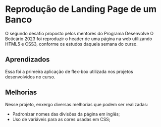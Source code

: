 # Reprodução de Landing Page de um Banco

O segundo desafio proposto pelos mentores do Programa Desenvolve O Boticário 2023 foi reproduzir o header de uma página na web utilizando HTML5 e CSS3, conforme os estudos daquela semana do curso.

## Aprendizados

Essa foi a primeira aplicação de flex-box utilizada nos projetos desenvolvidos no curso. 

## Melhorias

Nesse projeto, enxergo diversas melhorias que podem ser realizadas:

- Padronizar nomes das divisões da página em inglês;
- Uso de variáveis para as cores usadas em CSS;

